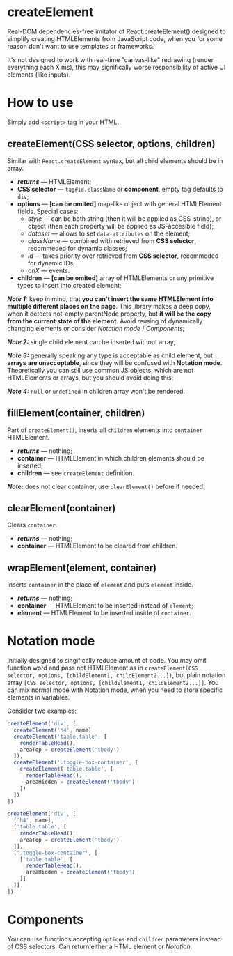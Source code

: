 # createElement
Real-DOM dependencies-free imitator of React.createElement() designed to simplify creating HTMLElements from JavaScript 
code, when you for some reason don't want to use templates or frameworks.

It's not designed to work with real-time "canvas-like" redrawing (render everything each X ms), this may significally 
worse responsibility of active UI elements (like inputs).

# How to use
Simply add `<script>` tag in your HTML.

## createElement(CSS selector, options, children)
Similar with `React.createElement` syntax, but all child elements should be in array. 
- ***returns*** — HTMLElement;
- **CSS selector** — `tag#id.className` or **component**, empty tag defaults to `div`;
- **options** — **[can be omited]** map-like object with general HTMLElement fields. Special cases:
  - *style* — can be both string (then it will be applied as CSS-string), or object (then each property will be applied 
    as JS-accesible field);
  - *dataset* — allows to set `data-attributes` on the element;
  - *className* — combined with retrieved from **CSS selector**, recommeded for dynamic classes;
  - *id* — takes priority over retrieved from **CSS selector**, recommeded for dynamic IDs;
  - *onX* — events.
- **children** — **[can be omited]** array of HTMLElements or any primitive types to insert into created element;

***Note 1:*** keep in mind, that **you can't insert the same HTMLElement into multiple different places on the page**. 
This library makes a deep copy, when it detects not-empty parentNode property, but **it will be the copy from the 
current state of the element**. Avoid reusing of dynamically changing elements or consider *Notation mode* / *Components*;

***Note 2:*** single child element can be inserted without array;

***Note 3:*** generally speaking any type is acceptable as child element, but **arrays are unacceptable**, since they 
will be confused with **Notation mode**. Theoretically you can still use common JS objects, which are not HTMLElements 
or arrays, but you should avoid doing this;

***Note 4:*** `null` or `undefined` in children array won't be rendered.

## fillElement(container, children)
Part of `createElement()`, inserts all `children` elements into `container` HTMLElement.

- ***returns*** — nothing;
- **container** — HTMLElement in which children elements should be inserted;
- **children** — see `createElement` definition. 

***Note:*** does not clear container, use `clearElement()` before if needed.

## clearElement(container)
Clears `container`.

- ***returns*** — nothing;
- **container** — HTMLElement to be cleared from children.

## wrapElement(element, container)
Inserts `container` in the place of `element` and puts `element` inside.

- ***returns*** — nothing;
- **container** — HTMLElement to be inserted instead of `element`;
- **element** — HTMLElement to be inserted inside of `container`.

# Notation mode
Initially designed to singifically reduce amount of code. You may omit function word and pass not HTMLElement as in 
`createElement(CSS selector, options, [childElement1, childElement2...])`, but plain notation array 
`[CSS selector, options, [childElement1, childElement2...]]`. You can mix normal mode with Notation mode, when you need 
to store specific elements in variables.

Consider two examples:

```javascript
createElement('div', [
  createElement('h4', name),
  createElement('table.table', [
    renderTableHead(),
    areaTop = createElement('tbody')
  ]),
  createElement('.toggle-box-container', [
    createElement('table.table', [
      renderTableHead(),
      areaHidden = createElement('tbody')
    ])
  ])
])
```

```javascript
createElement('div', [
  ['h4', name],
  ['table.table', [
    renderTableHead(),
    areaTop = createElement('tbody')
  ]],
  ['.toggle-box-container', [
    ['table.table', [
      renderTableHead(),
      areaHidden = createElement('tbody')
    ]]
  ]]
])
```

# Components
You can use functions accepting `options` and `children` parameters instead of CSS selectors. Can return either a
HTML element or *Notation*.
